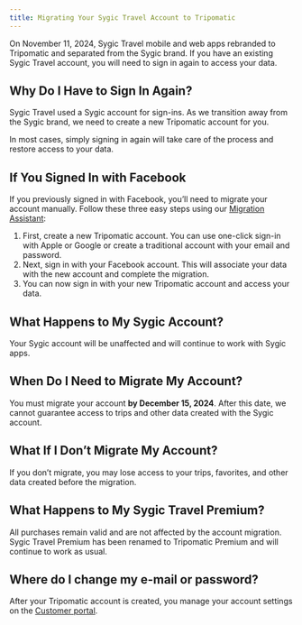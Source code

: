 ```yaml
---
title: Migrating Your Sygic Travel Account to Tripomatic
---
```


On November 11, 2024, Sygic Travel mobile and web apps rebranded to Tripomatic and separated from the Sygic brand. If you have an existing Sygic Travel account, you will need to sign in again to access your data.

## Why Do I Have to Sign In Again?

Sygic Travel used a Sygic account for sign-ins. As we transition away from the Sygic brand, we need to create a new Tripomatic account for you.

In most cases, simply signing in again will take care of the process and restore access to your data.

## If You Signed In with Facebook

If you previously signed in with Facebook, you’ll need to migrate your account manually. Follow these three easy steps using our [Migration Assistant](https://customer.tripomatic.com/migrate):

1. First, create a new Tripomatic account. You can use one-click sign-in with Apple or Google or create a traditional account with your email and password.
2. Next, sign in with your Facebook account. This will associate your data with the new account and complete the migration.
3. You can now sign in with your new Tripomatic account and access your data.

## What Happens to My Sygic Account?

Your Sygic account will be unaffected and will continue to work with Sygic apps. 

## When Do I Need to Migrate My Account?

You must migrate your account **by December 15, 2024**. After this date, we cannot guarantee access to trips and other data created with the Sygic account.

## What If I Don’t Migrate My Account?

If you don’t migrate, you may lose access to your trips, favorites, and other data created before the migration.

## What Happens to My Sygic Travel Premium?

All purchases remain valid and are not affected by the account migration. Sygic Travel Premium has been renamed to Tripomatic Premium and will continue to work as usual.

## Where do I change my e-mail or password?

After your Tripomatic account is created, you manage your account settings on the [Customer portal](https://customer.tripomatic.com/).
